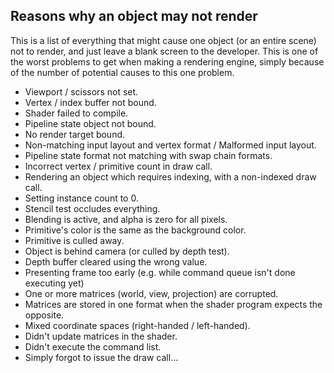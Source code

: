 ## Reasons why an object may not render

This is a list of everything that might cause one object (or an entire scene) not to render,
and just leave a blank screen to the developer.
This is one of the worst problems to get when making a rendering engine, simply because of
the number of potential causes to this one problem.

- Viewport / scissors not set.
- Vertex / index buffer not bound.
- Shader failed to compile.
- Pipeline state object not bound.
- No render target bound.
- Non-matching input layout and vertex format / Malformed input layout.
- Pipeline state format not matching with swap chain formats.
- Incorrect vertex / primitive count in draw call.
- Rendering an object which requires indexing, with a non-indexed draw call.
- Setting instance count to 0.
- Stencil test occludes everything.
- Blending is active, and alpha is zero for all pixels.
- Primitive's color is the same as the background color.
- Primitive is culled away.
- Object is behind camera (or culled by depth test).
- Depth buffer cleared using the wrong value.
- Presenting frame too early (e.g. while command queue isn't done executing yet)
- One or more matrices (world, view, projection) are corrupted.
- Matrices are stored in one format when the shader program expects the opposite.
- Mixed coordinate spaces (right-handed / left-handed).
- Didn't update matrices in the shader.
- Didn't execute the command list.
- Simply forgot to issue the draw call...
